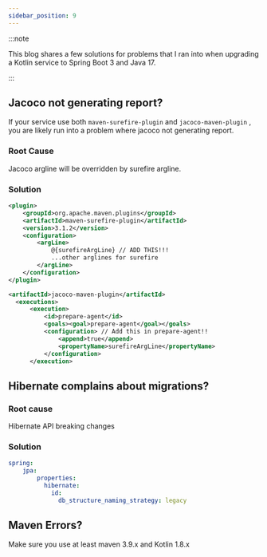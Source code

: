 ```yaml
---
sidebar_position: 9
---
```


:::note

This blog shares a few solutions for problems that I ran into when upgrading a Kotlin service to Spring Boot 3 and Java 17.

:::

## Jacoco not generating report?

If your service use both `maven-surefire-plugin` and `jacoco-maven-plugin` , you are likely run into a problem where jacoco not generating report.

### Root Cause
Jacoco argline will be overridden by surefire argline.

### Solution
```xml
<plugin>
    <groupId>org.apache.maven.plugins</groupId>
    <artifactId>maven-surefire-plugin</artifactId>
    <version>3.1.2</version>
    <configuration>
        <argLine>
            @{surefireArgLine} // ADD THIS!!!
            ...other arglines for surefire
        </argLine>
    </configuration>
</plugin>
```

```xml
<artifactId>jacoco-maven-plugin</artifactId>
  <executions>
      <execution>
          <id>prepare-agent</id>
          <goals><goal>prepare-agent</goal></goals>
          <configuration> // Add this in prepare-agent!!
              <append>true</append>
              <propertyName>surefireArgLine</propertyName> 
          </configuration>
      </execution>
```


## Hibernate complains about migrations?

### Root cause
Hibernate API breaking changes

### Solution
```yaml
spring:
    jpa:
        properties:
          hibernate:
            id:
              db_structure_naming_strategy: legacy
```

## Maven Errors?
Make sure you use at least maven 3.9.x and Kotlin 1.8.x
